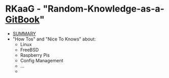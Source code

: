 # RKaaG - "Random-Knowledge-as-a-[GitBook](https://www.gitbook.com/ "GitBook")"

* [SUMMARY](SUMMARY.md)
* "How Tos" and "Nice To Knows" about:
  * Linux
  * FreeBSD
  * Raspberry Pis
  * Config Management
  * ...
  * 



